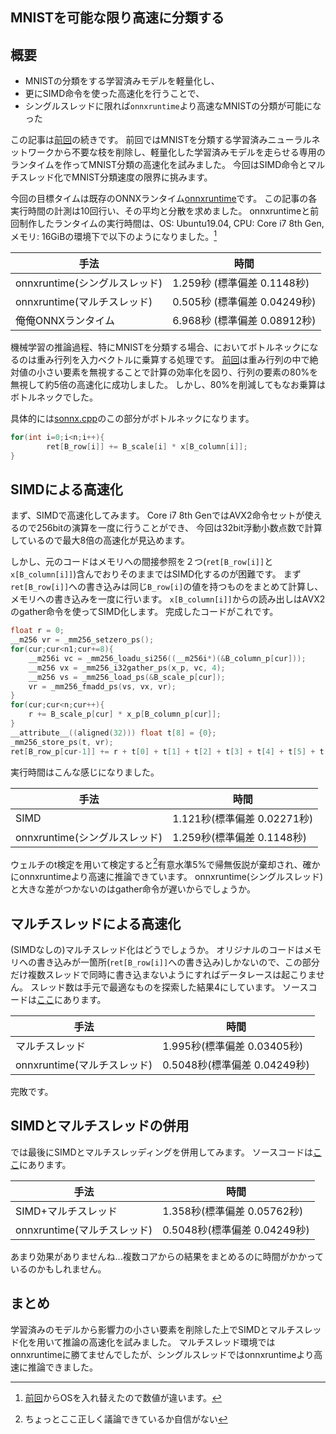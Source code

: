## MNISTを可能な限り高速に分類する

## 概要

- MNISTの分類をする学習済みモデルを軽量化し、
- 更にSIMD命令を使った高速化を行うことで、
- シングルスレッドに限れば`onnxruntime`より高速なMNISTの分類が可能になった

この記事は[前回](http://a-kawashiro.hatenablog.com/entry/2019/03/07/201304)の続きです。
前回ではMNISTを分類する学習済みニューラルネットワークから不要な枝を削除し、軽量化した学習済みモデルを走らせる専用のランタイムを作ってMNIST分類の高速化を試みました。
今回はSIMD命令とマルチスレッド化でMNIST分類速度の限界に挑みます。

今回の目標タイムは既存のONNXランタイム[onnxruntime](https://github.com/microsoft/onnxruntime)です。
この記事の各実行時間の計測は10回行い、その平均と分散を求めました。
onnxruntimeと前回制作したランタイムの実行時間は、OS: Ubuntu19.04, CPU: Core i7 8th Gen, メモリ: 16GiBの環境下で以下のようになりました。[^1]

| 手法                          | 時間                         |
|-------------------------------|------------------------------|
| onnxruntime(シングルスレッド) | 1.259秒 (標準偏差 0.1148秒)  |
| onnxruntime(マルチスレッド)   | 0.505秒 (標準偏差 0.04249秒) |
| 俺俺ONNXランタイム            | 6.968秒 (標準偏差 0.08912秒) |

[^1]: [前回](http://a-kawashiro.hatenablog.com/entry/2019/03/07/201304)からOSを入れ替えたので数値が違います。


機械学習の推論過程、特にMNISTを分類する場合、においてボトルネックになるのは重み行列を入力ベクトルに乗算する処理です。
[前回](http://a-kawashiro.hatenablog.com/entry/2019/03/07/201304)は重み行列の中で絶対値の小さい要素を無視することで計算の効率化を図り、行列の要素の80%を無視して約5倍の高速化に成功しました。
しかし、80%を削減してもなお乗算はボトルネックでした。

具体的には[sonnx.cpp](https://github.com/akawashiro/sonnx/blob/master/sonnx.cpp)のこの部分がボトルネックになります。
```c
for(int i=0;i<n;i++){
        ret[B_row[i]] += B_scale[i] * x[B_column[i]];
}
```

## SIMDによる高速化

まず、SIMDで高速化してみます。
Core i7 8th GenではAVX2命令セットが使えるので256bitの演算を一度に行うことができ、
今回は32bit浮動小数点数で計算しているので最大8倍の高速化が見込めます。

しかし、元のコードはメモリへの間接参照を２つ(`ret[B_row[i]]`と`x[B_column[i]]`)含んでおりそのままではSIMD化するのが困難です。
まず`ret[B_row[i]]`への書き込みは同じ`B_row[i]`の値を持つものをまとめて計算し、メモリへの書き込みを一度に行います。
`x[B_column[i]]`からの読み出しはAVX2のgather命令を使ってSIMD化します。
完成したコードがこれです。

```c
float r = 0;
__m256 vr = _mm256_setzero_ps();
for(cur;cur<n1;cur+=8){
    __m256i vc = _mm256_loadu_si256((__m256i*)(&B_column_p[cur]));
    __m256 vx = _mm256_i32gather_ps(x_p, vc, 4);
    __m256 vs = _mm256_load_ps(&B_scale_p[cur]);
    vr = _mm256_fmadd_ps(vs, vx, vr);
}
for(cur;cur<n;cur++){
    r += B_scale_p[cur] * x_p[B_column_p[cur]];
}
__attribute__((aligned(32))) float t[8] = {0};
_mm256_store_ps(t, vr);
ret[B_row_p[cur-1]] += r + t[0] + t[1] + t[2] + t[3] + t[4] + t[5] + t[6] + t[7];
```

実行時間はこんな感じになりました。

| 手法                          | 時間                        |
|-------------------------------|-----------------------------|
| SIMD                          | 1.121秒(標準偏差 0.02271秒) |
| onnxruntime(シングルスレッド) | 1.259秒(標準偏差 0.1148秒)  |

ウェルチのt検定を用いて検定すると[^2]有意水準5%で帰無仮説が棄却され、確かにonnxruntimeより高速に推論できています。
onnxruntime(シングルスレッド)と大きな差がつかないのはgather命令が遅いからでしょうか。

[^2]: ちょっとここ正しく議論できているか自信がない


## マルチスレッドによる高速化

(SIMDなしの)マルチスレッド化はどうでしょうか。
オリジナルのコードはメモリへの書き込みが一箇所(`ret[B_row[i]]`への書き込み)しかないので、この部分だけ複数スレッドで同時に書き込まないようにすればデータレースは起こりません。
スレッド数は手元で最適なものを探索した結果4にしています。
ソースコードは[ここ](https://github.com/akawashiro/sonnx/blob/multithread/sonnx.cpp)にあります。

| 手法                        | 時間                         |
|-----------------------------|------------------------------|
| マルチスレッド              | 1.995秒(標準偏差 0.03405秒)  |
| onnxruntime(マルチスレッド) | 0.5048秒(標準偏差 0.04249秒) |

完敗です。

## SIMDとマルチスレッドの併用

では最後にSIMDとマルチスレッディングを併用してみます。
ソースコードは[ここ](https://github.com/akawashiro/sonnx/blob/multithread+AVX2/sonnx.cpp)にあります。

| 手法                        | 時間                         |
|-----------------------------|------------------------------|
| SIMD+マルチスレッド         | 1.358秒(標準偏差 0.05762秒)  |
| onnxruntime(マルチスレッド) | 0.5048秒(標準偏差 0.04249秒) |

あまり効果がありませんね...複数コアからの結果をまとめるのに時間がかかっているのかもしれません。

## まとめ
学習済みのモデルから影響力の小さい要素を削除した上でSIMDとマルチスレッド化を用いて推論の高速化を試みました。
マルチスレッド環境ではonnxruntimeに勝てませんでしたが、シングルスレッドではonnxruntimeより高速に推論できました。
